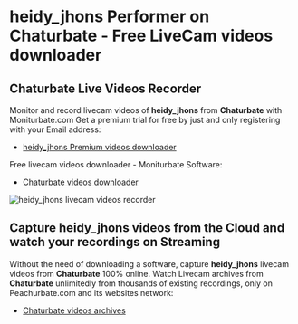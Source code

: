 # heidy_jhons Performer on Chaturbate - Free LiveCam videos downloader

## Chaturbate Live Videos Recorder

Monitor and record livecam videos of **heidy_jhons** from **Chaturbate** with Moniturbate.com
Get a premium trial for free by just and only registering with your Email address:
* [heidy_jhons Premium videos downloader](https://moniturbate.com/request-demo-licence-key.html)

Free livecam videos downloader - Moniturbate Software:
* [Chaturbate videos downloader](https://moniturbate.com/moniturbate-download-software.html)

![heidy_jhons livecam videos recorder](https://peachurnet.com/templates/moniturbate-software.png)


## Capture heidy_jhons videos from the Cloud and watch your recordings on Streaming

Without the need of downloading a software, capture **heidy_jhons** livecam videos from **Chaturbate** 100% online.
Watch Livecam archives from **Chaturbate** unlimitedly from thousands of existing recordings, only on Peachurbate.com and its websites network:
* [Chaturbate videos archives](https://peachurnet.com/)
